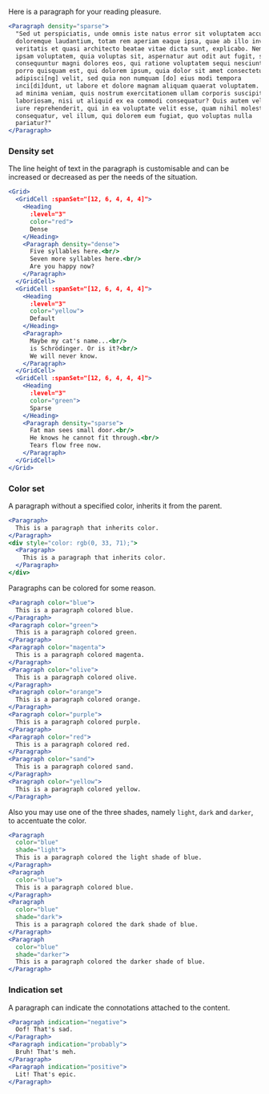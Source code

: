 Here is a paragraph for your reading pleasure.

```jsx
<Paragraph density="sparse">
  "Sed ut perspiciatis, unde omnis iste natus error sit voluptatem accusantium
  doloremque laudantium, totam rem aperiam eaque ipsa, quae ab illo inventore
  veritatis et quasi architecto beatae vitae dicta sunt, explicabo. Nemo enim 
  ipsam voluptatem, quia voluptas sit, aspernatur aut odit aut fugit, sed quia
  consequuntur magni dolores eos, qui ratione voluptatem sequi nesciunt, neque
  porro quisquam est, qui dolorem ipsum, quia dolor sit amet consectetur 
  adipisci[ng] velit, sed quia non numquam [do] eius modi tempora 
  inci[di]dunt, ut labore et dolore magnam aliquam quaerat voluptatem. Ut enim
  ad minima veniam, quis nostrum exercitationem ullam corporis suscipit 
  laboriosam, nisi ut aliquid ex ea commodi consequatur? Quis autem vel eum 
  iure reprehenderit, qui in ea voluptate velit esse, quam nihil molestiae 
  consequatur, vel illum, qui dolorem eum fugiat, quo voluptas nulla 
  pariatur?"
</Paragraph>
```

### Density set

The line height of text in the paragraph is customisable and can be increased or
decreased as per the needs of the situation.

```jsx
<Grid>
  <GridCell :spanSet="[12, 6, 4, 4, 4]">
    <Heading
      :level="3"
      color="red">
      Dense
    </Heading>
    <Paragraph density="dense">
      Five syllables here.<br/>
      Seven more syllables here.<br/>
      Are you happy now?
    </Paragraph>
  </GridCell>
  <GridCell :spanSet="[12, 6, 4, 4, 4]">
    <Heading
      :level="3"
      color="yellow">
      Default
    </Heading>
    <Paragraph>
      Maybe my cat's name...<br/>
      is Schrödinger. Or is it?<br/>
      We will never know.
    </Paragraph>
  </GridCell>
  <GridCell :spanSet="[12, 6, 4, 4, 4]">
    <Heading
      :level="3"
      color="green">
      Sparse
    </Heading>
    <Paragraph density="sparse">
      Fat man sees small door.<br/>
      He knows he cannot fit through.<br/>
      Tears flow free now.
    </Paragraph>
  </GridCell>
</Grid>
```

### Color set

A paragraph without a specified color, inherits it from the parent.

```jsx
<Paragraph>
  This is a paragraph that inherits color.
</Paragraph>
<div style="color: rgb(0, 33, 71);">
  <Paragraph>
    This is a paragraph that inherits color.
  </Paragraph>
</div>
```

Paragraphs can be colored for some reason.

```jsx
<Paragraph color="blue">
  This is a paragraph colored blue.
</Paragraph>
<Paragraph color="green">
  This is a paragraph colored green.
</Paragraph>
<Paragraph color="magenta">
  This is a paragraph colored magenta.
</Paragraph>
<Paragraph color="olive">
  This is a paragraph colored olive.
</Paragraph>
<Paragraph color="orange">
  This is a paragraph colored orange.
</Paragraph>
<Paragraph color="purple">
  This is a paragraph colored purple.
</Paragraph>
<Paragraph color="red">
  This is a paragraph colored red.
</Paragraph>
<Paragraph color="sand">
  This is a paragraph colored sand.
</Paragraph>
<Paragraph color="yellow">
  This is a paragraph colored yellow.
</Paragraph>
```

Also you may use one of the three shades, namely `light`, `dark` and `darker`, 
to accentuate the color.

```jsx
<Paragraph
  color="blue"
  shade="light">
  This is a paragraph colored the light shade of blue.
</Paragraph>
<Paragraph
  color="blue">
  This is a paragraph colored blue.
</Paragraph>
<Paragraph
  color="blue"
  shade="dark">
  This is a paragraph colored the dark shade of blue.
</Paragraph>
<Paragraph
  color="blue"
  shade="darker">
  This is a paragraph colored the darker shade of blue.
</Paragraph>
```

### Indication set

A paragraph can indicate the connotations attached to the content.

```jsx
<Paragraph indication="negative">
  Oof! That's sad.
</Paragraph>
<Paragraph indication="probably">
  Bruh! That's meh.
</Paragraph>
<Paragraph indication="positive">
  Lit! That's epic.
</Paragraph>
```
